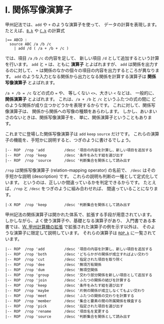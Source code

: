 # I. 関係写像演算子


甲州記法では、`add` や `+` のような演算子を使って、
データの計算を表現します。
たとえば、[`B.k`][B.k] や [`C.k`][C.k] の計算式

```text
|== ABCD :
  source ABC /a /b /c
    | add /d ( /a + /b + /c )
```

では、項目 `/a` `/b` `/c` の内容を足して、
新しい項目 `/d` として追加するという計算を行います。
`add` と `+` は、ともに **演算子** とよばれますが、
`add` は関係を出力するのに対して、
`+` は関係のなかの個々の項目の内容を出力するところが異なります。
`add` のような入力となる関係から出力となる関係を計算する演算子は
**関係写像演算子** とよばれます。

`/a + /b = /c` などの式の `=` や、
等しくない `<>`、大きい `<` などは、
一般的に、 **関係演算子** とよばれます。
これは、`/a + /b` と `/c` というふたつの式の間に
どのような関係が成り立つかどうかを表現するからです。
これに対して、関係写像演算子は、
関係から関係への写像の種類をあらわします。
しかし、あいまいさのないときは、関係写像演算子を、
単に、関係演算子ということもあります。

これまでに登場した関係写像演算子は `add` `keep` `source` だけです。
これらの演算子の機能を、手短かに説明すると、つぎのように書けるでしょう。

```text
|-- ROP  /rop 'add         /desc '項目の内容を計算し、新しい項目を追加する
|-- ROP  /rop 'keep        /desc '条件をみたす組を選び出す
|-- ROP  /rop 'source      /desc '判断集合を関係として読み出す
```

`/rop` は関係写像演算子 (relation-mapping operator) の名前で、
`/desc` はその手短かな説明 (description) です。
これらの説明も判断の一種として定式化しています。
というのは、正しいか間違っているかを判定できるからです。
たとえば、`/rop` と `/desc` をつぎのように組み合わせれば、
間違っていることになります。

```text
|-X ROP  /rop 'keep        /desc '判断集合を関係として読み出す
```

甲州記法の関係演算子は開かれた体系で、拡張する手段が用意されています。
しかしながら、よく使う演算子や、基礎となる演算子があり、
入門書である本書では、[W. 甲州計算機の拡張][W]
で拡張された演算子の例を示す以外は、
そのような演算子に限定して説明しています。
それらの演算子は [`ROP.k`][ROP.k] に一覧されています。

```text
|-- ROP  /rop 'add         /desc '項目の内容を計算し、新しい項目を追加する
|-- ROP  /rop 'both        /desc 'どちらかがの関係が成立すればよい交わり
|-- ROP  /rop 'cut         /desc '指定された項目を取り除く
|-- ROP  /rop 'dee         /desc '無項万有関係
|-- ROP  /rop 'dum         /desc '無項空関係
|-- ROP  /rop 'group       /desc '交わり部分関係を新しい項目として追加する
|-- ROP  /rop 'join        /desc 'ふたつの関係の結びを計算する
|-- ROP  /rop 'keep        /desc '条件をみたす組を選び出す
|-- ROP  /rop 'maybe       /desc '片側の関係が成立しなくてもよい交わり
|-- ROP  /rop 'meet        /desc 'ふたつの関係の交わりを計算する
|-- ROP  /rop 'member      /desc '集合と要素の間の所属関係を検査する
|-- ROP  /rop 'pick        /desc '指定された項目を選び出す
|-- ROP  /rop 'rename      /desc '項目名を変更する
|-- ROP  /rop 'source      /desc '判断集合を関係として読み出す
```


[B.k]:   ../B/B.k
[C.k]:   ../C/C.k
[ROP.k]: ../ROP.k
[W]:     ../W

